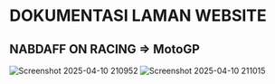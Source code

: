 # DOKUMENTASI LAMAN WEBSITE
## NABDAFF ON RACING => MotoGP
![Screenshot 2025-04-10 210952](https://github.com/user-attachments/assets/141fc90b-8fd5-4983-9d06-dd87caa29a88)
![Screenshot 2025-04-10 211015](https://github.com/user-attachments/assets/97223004-3c62-4e22-a828-73c84af32e30)
